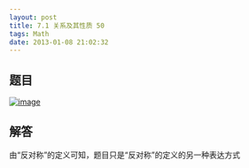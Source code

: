 ```yaml
---
layout: post
title: 7.1 关系及其性质 50
tags: Math
date: 2013-01-08 21:02:32
---
```


## 题目

[![image](http://freewind.me/wp-content/uploads/2013/01/image_thumb163.png "image")](http://freewind.me/wp-content/uploads/2013/01/image161.png)

## 解答

由“反对称”的定义可知，题目只是“反对称”的定义的另一种表达方式
